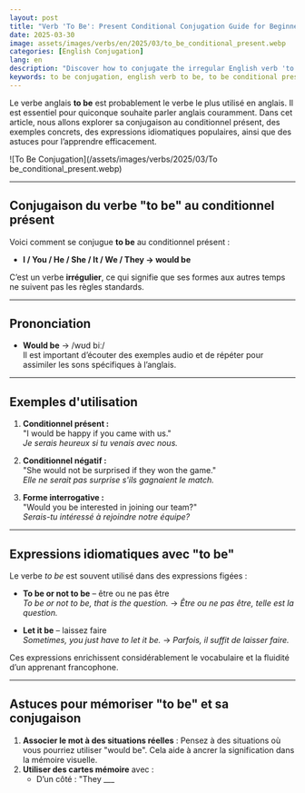 ```yaml
---
layout: post
title: "Verb 'To Be': Present Conditional Conjugation Guide for Beginners"
date: 2025-03-30
image: assets/images/verbs/en/2025/03/to_be_conditional_present.webp
categories: [English Conjugation]
lang: en
description: "Discover how to conjugate the irregular English verb 'to be' in the present conditional. This comprehensive guide is ideal for beginners who want to learn how to use 'to be' correctly with examples, popular idiomatic expressions, and practical tips."
keywords: to be conjugation, english verb to be, to be conditional present, english conjugation, learn english
---
```


Le verbe anglais **to be** est probablement le verbe le plus utilisé en anglais. Il est essentiel pour quiconque souhaite parler anglais couramment. Dans cet article, nous allons explorer sa conjugaison au conditionnel présent, des exemples concrets, des expressions idiomatiques populaires, ainsi que des astuces pour l’apprendre efficacement.

![To Be Conjugation](/assets/images/verbs/2025/03/To be_conditional_present.webp)

---

## Conjugaison du verbe "to be" au conditionnel présent

Voici comment se conjugue **to be** au conditionnel présent :

- **I / You / He / She / It / We / They → would be**

C’est un verbe **irrégulier**, ce qui signifie que ses formes aux autres temps ne suivent pas les règles standards.

---

## Prononciation

- **Would be** → /wʊd biː/  
Il est important d’écouter des exemples audio et de répéter pour assimiler les sons spécifiques à l’anglais.

---

## Exemples d'utilisation

1. **Conditionnel présent :**  
   "I would be happy if you came with us."  
   _Je serais heureux si tu venais avec nous._

2. **Conditionnel négatif :**  
   "She would not be surprised if they won the game."  
   _Elle ne serait pas surprise s'ils gagnaient le match._

3. **Forme interrogative :**  
   "Would you be interested in joining our team?"  
   _Serais-tu intéressé à rejoindre notre équipe?_

---

## Expressions idiomatiques avec "to be"

Le verbe *to be* est souvent utilisé dans des expressions figées :

- **To be or not to be** – être ou ne pas être  
  _To be or not to be, that is the question._ → _Être ou ne pas être, telle est la question._

- **Let it be** – laissez faire  
  _Sometimes, you just have to let it be._ → _Parfois, il suffit de laisser faire._

Ces expressions enrichissent considérablement le vocabulaire et la fluidité d’un apprenant francophone.

---

## Astuces pour mémoriser "to be" et sa conjugaison

1. **Associer le mot à des situations réelles** : Pensez à des situations où vous pourriez utiliser "would be". Cela aide à ancrer la signification dans la mémoire visuelle.
2. **Utiliser des cartes mémoire** avec :  
   - D’un côté : "They ___